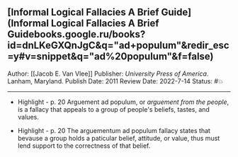 ## [Informal Logical Fallacies A Brief Guide](Informal Logical Fallacies A Brief Guidebooks.google.ru/books?id=dnLKeGXQnJgC&q="ad+populum"&redir_esc=y#v=snippet&q="ad%20populum"&f=false)

Author: [[Jacob E. Van Vlee]]
Publisher: _University Press of America_. Lanham, Maryland.
Publish Date: 2011
Review Date: 2022-7-14
Status: #💥

___

- Highlight - p. 20
Arguement ad populum, or _arguement from the people_, is a fallacy that appeals to a group of people's beliefs, tastes, and values.

- Highlight - p. 20
The arguementum ad populum fallacy states that bevause a group holds a paticular belief, attitude, or value, thus must lend support to the correctness of that belief.

